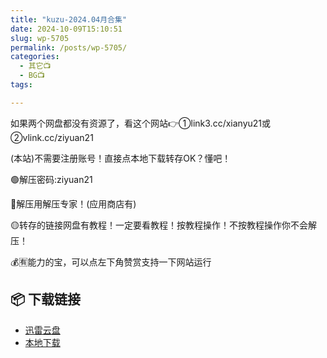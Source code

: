 ```yaml
---
title: "kuzu-2024.04月合集"
date: 2024-10-09T15:10:51
slug: wp-5705
permalink: /posts/wp-5705/
categories:
  - 其它📺
  - BG📺
tags:

---
```


如果两个网盘都没有资源了，看这个网站👉①link3.cc/xianyu21或②vlink.cc/ziyuan21

(本站)不需要注册账号！直接点本地下载转存OK？懂吧！

🟢解压密码:ziyuan21

🔵解压用解压专家！(应用商店有)

🟡转存的链接网盘有教程！一定要看教程！按教程操作！不按教程操作你不会解压！

💰🈶能力的宝，可以点左下角赞赏支持一下网站运行

## 📦 下载链接
- [迅雷云盘](https://blziyuan21.com/pay-download/5705?key=7c02314892&down_id=0)
- [本地下载](https://blziyuan21.com/pay-download/5705?key=7c02314892&down_id=1)

